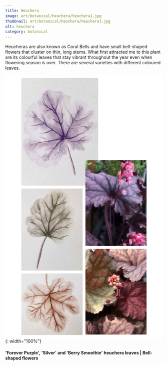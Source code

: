 ```yaml
---
title: Heuchera
image: art/botanical/heuchera/heuchera1.jpg
thumbnail: art/botanical/heuchera/heuchera3.jpg
alt: heuchera
category: botanical
---
```


Heucheras are also known as Coral Bells and have small bell-shaped flowers that cluster on thin, long stems.
What first attracted me to this plant are its colourful leaves that stay vibrant throughout the year even when flowering season is over. There are several varieties with different coloured leaves.

![heuchera leaves](./assets/img/art/botanical/heuchera/heuchera2.jpg){: width="100%"}

#### 'Forever Purple', 'Silver' and 'Berry Smoothie' heuchera leaves | Bell-shaped flowers
